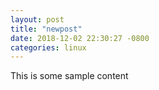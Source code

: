 ```yaml
---
layout: post
title: "newpost"
date: 2018-12-02 22:30:27 -0800
categories: linux
---
```


This is some sample content


